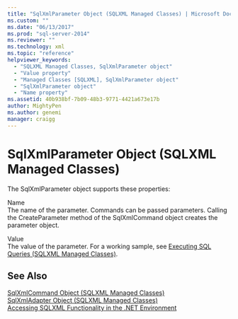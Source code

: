 ```yaml
---
title: "SqlXmlParameter Object (SQLXML Managed Classes) | Microsoft Docs"
ms.custom: ""
ms.date: "06/13/2017"
ms.prod: "sql-server-2014"
ms.reviewer: ""
ms.technology: xml
ms.topic: "reference"
helpviewer_keywords: 
  - "SQLXML Managed Classes, SqlXmlParameter object"
  - "Value property"
  - "Managed Classes [SQLXML], SqlXmlParameter object"
  - "SqlXmlParameter object"
  - "Name property"
ms.assetid: 40b938bf-7b09-48b3-9771-4421a673e17b
author: MightyPen
ms.author: genemi
manager: craigg
---
```

# SqlXmlParameter Object (SQLXML Managed Classes)
  The SqlXmlParameter object supports these properties:  
  
 Name  
 The name of the parameter. Commands can be passed parameters. Calling the CreateParameter method of the SqlXmlCommand object creates the parameter object.  
  
 Value  
 The value of the parameter. For a working sample, see [Executing SQL Queries &#40;SQLXML Managed Classes&#41;](sqlxml-4-0-net-framework-support-managed-classes.md).  
  
## See Also  
 [SqlXmlCommand Object &#40;SQLXML Managed Classes&#41;](sqlxml-managed-classes-sqlxmlcommand-object.md)   
 [SqlXmlAdapter Object &#40;SQLXML Managed Classes&#41;](sqlxml-managed-classes-sqlxmladapter-object.md)   
 [Accessing SQLXML Functionality in the .NET Environment](accessing-sqlxml-functionality-in-the-net-environment.md)  
  
  
